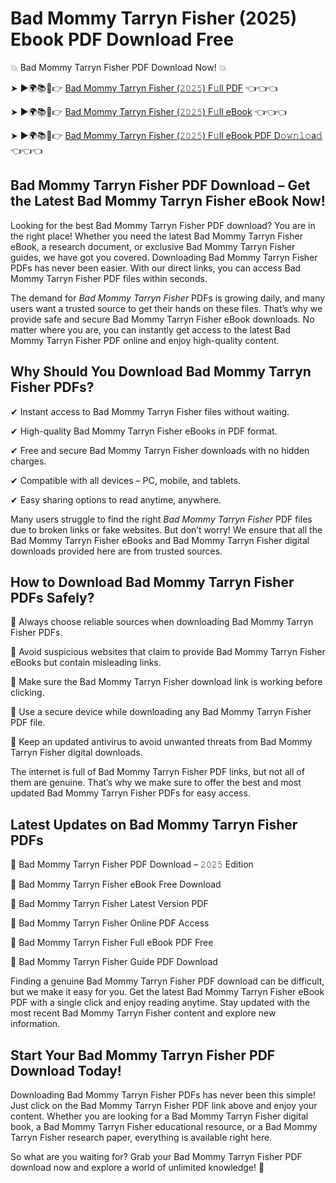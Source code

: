 # Bad Mommy Tarryn Fisher (2025) Ebook PDF Download Free

💥 Bad Mommy Tarryn Fisher PDF Download Now! 💥

➤ ►🌍📚📱👉 [Bad Mommy Tarryn Fisher (𝟸𝟶𝟸𝟻) F𝚞ll PDF](https://getpdf.xyz/bad-mommy-tarryn-fisher) 👈👈👈


➤ ►🌍📚📱👉 [Bad Mommy Tarryn Fisher (𝟸𝟶𝟸𝟻) F𝚞ll eBook](https://getpdf.xyz/bad-mommy-tarryn-fisher) 👈👈👈


➤ ►🌍📚📱👉 [Bad Mommy Tarryn Fisher (𝟸𝟶𝟸𝟻) F𝚞ll eBook PDF D𝚘𝚠𝚗𝚕𝚘a𝚍](https://getpdf.xyz/bad-mommy-tarryn-fisher) 👈👈👈


## Bad Mommy Tarryn Fisher PDF Download – Get the Latest Bad Mommy Tarryn Fisher eBook Now!

Looking for the best Bad Mommy Tarryn Fisher PDF download? You are in the right place! Whether you need the latest Bad Mommy Tarryn Fisher eBook, a research document, or exclusive Bad Mommy Tarryn Fisher guides, we have got you covered. Downloading Bad Mommy Tarryn Fisher PDFs has never been easier. With our direct links, you can access Bad Mommy Tarryn Fisher PDF files within seconds.

The demand for *Bad Mommy Tarryn Fisher* PDFs is growing daily, and many users want a trusted source to get their hands on these files. That’s why we provide safe and secure Bad Mommy Tarryn Fisher eBook downloads. No matter where you are, you can instantly get access to the latest Bad Mommy Tarryn Fisher PDF online and enjoy high-quality content.

## Why Should You Download Bad Mommy Tarryn Fisher PDFs?

✔ Instant access to Bad Mommy Tarryn Fisher files without waiting.

✔ High-quality Bad Mommy Tarryn Fisher eBooks in PDF format.

✔ Free and secure Bad Mommy Tarryn Fisher downloads with no hidden charges.

✔ Compatible with all devices – PC, mobile, and tablets.

✔ Easy sharing options to read anytime, anywhere.

Many users struggle to find the right *Bad Mommy Tarryn Fisher* PDF files due to broken links or fake websites. But don’t worry! We ensure that all the Bad Mommy Tarryn Fisher eBooks and Bad Mommy Tarryn Fisher digital downloads provided here are from trusted sources.

## How to Download Bad Mommy Tarryn Fisher PDFs Safely?

📌 Always choose reliable sources when downloading Bad Mommy Tarryn Fisher PDFs.

📌 Avoid suspicious websites that claim to provide Bad Mommy Tarryn Fisher eBooks but contain misleading links.

📌 Make sure the Bad Mommy Tarryn Fisher download link is working before clicking.

📌 Use a secure device while downloading any Bad Mommy Tarryn Fisher PDF file.

📌 Keep an updated antivirus to avoid unwanted threats from Bad Mommy Tarryn Fisher digital downloads.

The internet is full of Bad Mommy Tarryn Fisher PDF links, but not all of them are genuine. That’s why we make sure to offer the best and most updated Bad Mommy Tarryn Fisher PDFs for easy access.

## Latest Updates on Bad Mommy Tarryn Fisher PDFs

🔹 Bad Mommy Tarryn Fisher PDF Download – 𝟸𝟶𝟸𝟻 Edition

🔹 Bad Mommy Tarryn Fisher eBook Free Download

🔹 Bad Mommy Tarryn Fisher Latest Version PDF

🔹 Bad Mommy Tarryn Fisher Online PDF Access

🔹 Bad Mommy Tarryn Fisher Full eBook PDF Free

🔹 Bad Mommy Tarryn Fisher Guide PDF Download

Finding a genuine Bad Mommy Tarryn Fisher PDF download can be difficult, but we make it easy for you. Get the latest Bad Mommy Tarryn Fisher eBook PDF with a single click and enjoy reading anytime. Stay updated with the most recent Bad Mommy Tarryn Fisher content and explore new information.

## Start Your Bad Mommy Tarryn Fisher PDF Download Today!

Downloading Bad Mommy Tarryn Fisher PDFs has never been this simple! Just click on the Bad Mommy Tarryn Fisher PDF link above and enjoy your content. Whether you are looking for a Bad Mommy Tarryn Fisher digital book, a Bad Mommy Tarryn Fisher educational resource, or a Bad Mommy Tarryn Fisher research paper, everything is available right here.

So what are you waiting for? Grab your Bad Mommy Tarryn Fisher PDF download now and explore a world of unlimited knowledge! 🚀